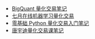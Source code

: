 +   [BigQuant 量化交易笔记](docs/bigquant/README.md)
+   [七月在线机器学习量化交易](docs/julyedu/README.md)
+   [零基础 Python 量化交易入门笔记](docs/lingjichu/README.md)
+   [唐宇迪量化交易课笔记](docs/tangyudi/README.md)